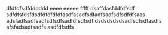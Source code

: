 dfdfdfsdfdddddd
eeee
eeeee
fffff
dsaffdasfddfdfsdf
sdfdfsfdsfdsdfdfdfdfdfasdfasadfsdfadfsadfsdfsdfdfsaas
adsfadfsadfsadfsdfsdfsadfdfsdfsdf
dsdsdsdsdsadfsdfsdfasdfs
afsfadsadfsadfs
asdfdfsdfs
